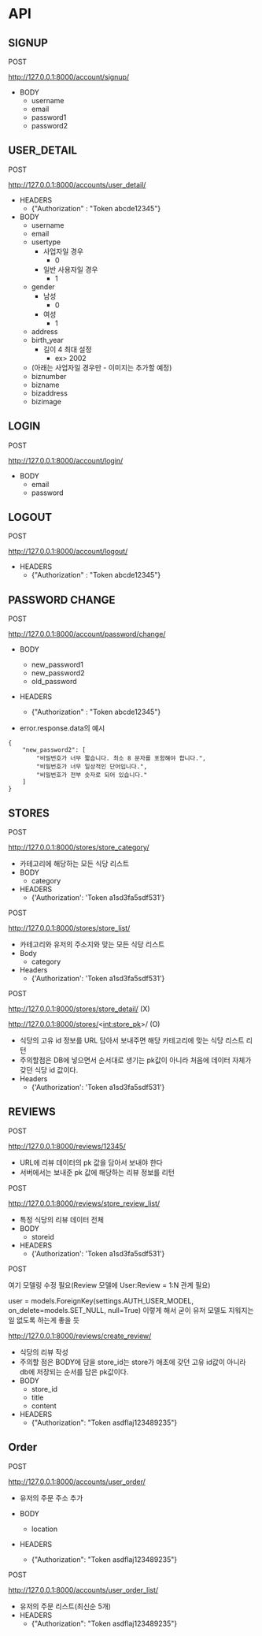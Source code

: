 # API

## SIGNUP

POST

http://127.0.0.1:8000/account/signup/

- BODY
  - username
  - email
  - password1
  - password2



## USER_DETAIL

POST

http://127.0.0.1:8000/accounts/user_detail/

- HEADERS
  - {"Authorization" :  "Token abcde12345"}
- BODY
  - username
  - email
  - usertype
    - 사업자일 경우
      - 0
    - 일반 사용자일 경우
      - 1
  - gender
    - 남성
      - 0
    - 여성
      - 1
  - address
  - birth_year
    - 길이 4 최대 설정
      - ex> 2002
  - (아래는 사업자일 경우만 - 이미지는 추가할 예정)
  - biznumber
  - bizname
  - bizaddress
  - bizimage



## LOGIN

POST

http://127.0.0.1:8000/account/login/

- BODY
  - email
  - password



## LOGOUT

POST

http://127.0.0.1:8000/account/logout/

- HEADERS
  - {"Authorization" :  "Token abcde12345"}




## PASSWORD CHANGE

POST

http://127.0.0.1:8000/account/password/change/

- BODY
  - new_password1
  - new_password2
  - old_password
- HEADERS
  - {"Authorization" :  "Token abcde12345"}

- error.response.data의 예시

```
{
    "new_password2": [
        "비밀번호가 너무 짧습니다. 최소 8 문자를 포함해야 합니다.",
        "비밀번호가 너무 일상적인 단어입니다.",
        "비밀번호가 전부 숫자로 되어 있습니다."
    ]
}
```





## STORES

POST

http://127.0.0.1:8000/stores/store_category/

- 카테고리에 해당하는 모든 식당 리스트
- BODY
  - category
- HEADERS
  - {'Authorization': 'Token a1sd3fa5sdf531'}



POST

http://127.0.0.1:8000/stores/store_list/

- 카테고리와 유저의 주소지와 맞는 모든 식당 리스트
- Body
  - category
- Headers
  - {'Authorization': 'Token a1sd3fa5sdf531'}



POST

http://127.0.0.1:8000/stores/store_detail/ (X)

http://127.0.0.1:8000/stores/<<int:store_pk>>/ (O)

- 식당의 고유 id 정보를 URL 담아서 보내주면 해당 카테고리에 맞는 식당 리스트 리턴
- 주의할점은 DB에 넣으면서 순서대로 생기는 pk값이 아니라 처음에 데이터 자체가 갖던 식당 id 값이다.
- Headers
  - {'Authorization': 'Token a1sd3fa5sdf531'}



## REVIEWS

POST

http://127.0.0.1:8000/reviews/12345/

- URL에 리뷰 데이터의 pk 값을 담아서 보내야 한다
- 서버에서는 보내준 pk 값에 해당하는 리뷰 정보를 리턴



POST

http://127.0.0.1:8000/reviews/store_review_list/

- 특정 식당의 리뷰 데이터 전체
- BODY
  - storeid
- HEADERS
  - {'Authorization': 'Token a1sd3fa5sdf531'}



POST

여기 모델링 수정 필요(Review 모델에 User:Review = 1:N 관계 필요)

user = models.ForeignKey(settings.AUTH_USER_MODEL, on_delete=models.SET_NULL, null=True) 이렇게 해서 굳이 유저 모델도 지워지는 일 없도록 하는게 좋을 듯

http://127.0.0.1:8000/reviews/create_review/

- 식당의 리뷰 작성
- 주의할 점은 BODY에 담을 store_id는 store가 애초에 갖던 고유 id값이 아니라 db에 저장되는 순서를 담은 pk값이다.
- BODY
  - store_id
  - title
  - content
- HEADERS
  - {"Authorization": "Token asdflaj123489235"}



## Order

POST

http://127.0.0.1:8000/accounts/user_order/

- 유저의 주문 주소 추가

- BODY
  - location
- HEADERS
  - {"Authorization": "Token asdflaj123489235"}



POST

http://127.0.0.1:8000/accounts/user_order_list/

- 유저의 주문 리스트(최신순 5개)
- HEADERS
  - {"Authorization": "Token asdflaj123489235"}
